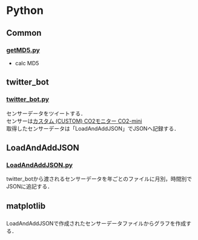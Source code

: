 # Python
## Common
### [getMD5.py](https://github.com/chocolatecoffee/Python/blob/master/Common/getMD5.py)
+ calc MD5

## twitter_bot
### [twitter_bot.py](https://github.com/chocolatecoffee/Python/blob/master/twitter_bot/twitter_bot.py)
センサーデータをツイートする．  
センサーは[カスタム (CUSTOM) CO2モニター CO2-mini](https://www.amazon.co.jp/gp/product/B00I3XJ9LM/)  
取得したセンサーデータは「LoadAndAddJSON」でJSONへ記録する．

## LoadAndAddJSON
### [LoadAndAddJSON.py](https://github.com/chocolatecoffee/Python/blob/master/LoadAndAddJSON/LoadAndAddJSON.py)  
 twitter_botから渡されるセンサーデータを年ごとのファイルに月別，時間別でJSONに追記する．

## matplotlib
### 
LoadAndAddJSONで作成されたセンサーデータファイルからグラフを作成する．